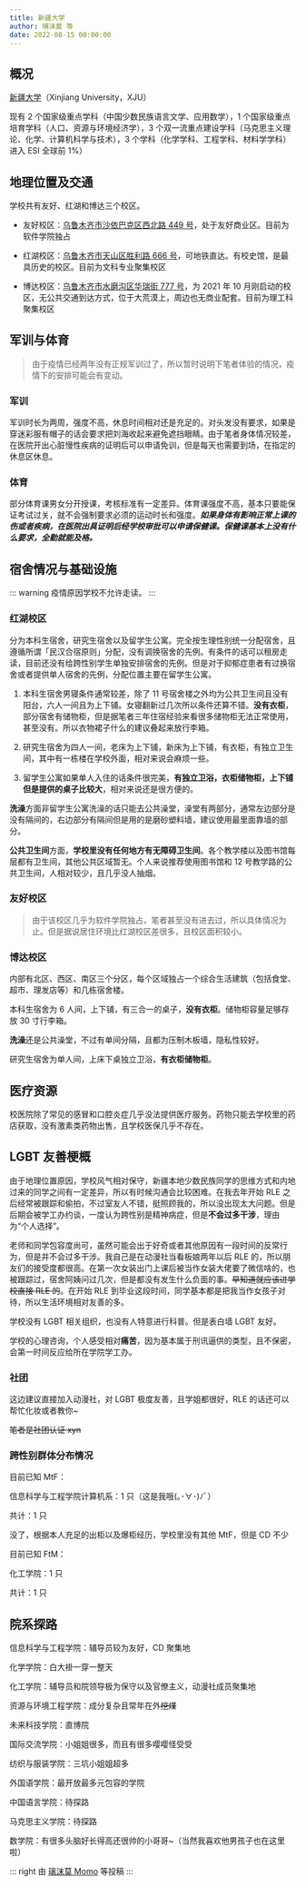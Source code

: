 ```yaml
---
title: 新疆大学
author: 璃沫莫 等
date: 2022-08-15 00:00:00
---
```


## 概况

[新疆大学](https://www.xju.edu.cn)（Xinjiang University，XJU）

现有 2 个国家级重点学科（中国少数民族语言文学、应用数学），1 个国家级重点培育学科（人口、资源与环境经济学），3 个双一流重点建设学科（马克思主义理论、化学、计算机科学与技术），3 个学科（化学学科、工程学科、材料学学科）进入 ESI 全球前 1%）

## 地理位置及交通

学校共有友好、红湖和博达三个校区。

- 友好校区：[乌鲁木齐市沙依巴克区西北路 449 号](https://surl.amap.com/YRcrsy17bdB)，处于友好商业区。目前为软件学院独占

- 红湖校区：[乌鲁木齐市天山区胜利路 666 号](https://surl.amap.com/YLwpeKBdwO)，可地铁直达。有校史馆，是最具历史的校区。目前为文科专业聚集校区

- 博达校区：[乌鲁木齐市水磨沟区华瑞街 777 号](https://surl.amap.com/Z4JCB01457x)，为 2021 年 10 月刚启动的校区，无公共交通到达方式，位于大荒漠上，周边也无商业配套。目前为理工科聚集校区

## 军训与体育

> 由于疫情已经两年没有正规军训过了，所以暂时说明下笔者体验的情况，疫情下的安排可能会有变动。

### 军训

军训时长为两周，强度不高，休息时间相对还是充足的。对头发没有要求，如果是穿迷彩服有帽子的话会要求把刘海收起来避免遮挡眼睛。由于笔者身体情况较差，在医院开出心脏慢性疾病的证明后可以申请免训，但是每天也需要到场，在指定的休息区休息。

### 体育

部分体育课男女分开授课，考核标准有一定差异。体育课强度不高，基本只要能保证考试过关，就不会强制要求必须的运动时长和强度。***如果身体有影响正常上课的伤或者疾病，在医院出具证明后经学校审批可以申请保健课。保健课基本上没有什么要求，全勤就能及格。***

## 宿舍情况与基础设施

::: warning
疫情原因学校不允许走读。
:::

### 红湖校区

分为本科生宿舍，研究生宿舍以及留学生公寓。完全按生理性别统一分配宿舍，且遵循所谓「民汉合宿原则」分配，没有调换宿舍的先例。有条件的话可以租房走读，目前还没有给跨性别学生单独安排宿舍的先例。但是对于抑郁症患者有过换宿舍或者提供单人宿舍的先例，分配位置主要在留学生公寓。

1. 本科生宿舍男寝条件通常较差，除了 11 号宿舍楼之外均为公共卫生间且没有阳台，六人一间且为上下铺。女寝翻新过几次所以条件还算不错。**没有衣柜**，部分宿舍有储物柜，但是据笔者三年住宿经验来看很多储物柜无法正常使用，甚至没有。所以衣物裙子什么的建议叠起来放行李箱。

1. 研究生宿舍为四人一间，老床为上下铺，新床为上下铺，有衣柜，有独立卫生间，其中有一栋楼在学校外面，相对来说会麻烦一些。

1. 留学生公寓如果单人入住的话条件很完美，**有独立卫浴，衣柜储物柜，上下铺但是提供的桌子比较大**，相对来说还是很方便的。

**洗澡**方面非留学生公寓洗澡的话只能去公共澡堂，澡堂有两部分，通常左边部分是没有隔间的，右边部分有隔间但是用的是磨砂塑料墙，建议使用最里面靠墙的部分。

**公共卫生间**方面，**学校里没有任何地方有无障碍卫生间**。各个教学楼以及图书馆每层都有卫生间，其他公共区域暂无。个人来说推荐使用图书馆和 12 号教学路的公共卫生间，人相对较少，且几乎没人抽烟。

### 友好校区

> 由于该校区几乎为软件学院独占，笔者甚至没有进去过，所以具体情况为止。但是据说居住环境比红湖校区差很多，且校区面积较小。

### 博达校区

内部有北区、西区、南区三个分区，每个区域独占一个综合生活建筑（包括食堂、超市、理发店等）和几栋宿舍楼。

本科生宿舍为 6 人间，上下铺，有三合一的桌子，**没有衣柜**。储物柜容量足够存放 30 寸行李箱。

**洗澡**还是公共澡堂，不过有单间分隔，且都为压制木板墙，隐私性较好。

研究生宿舍为单人间，上床下桌独立卫浴，**有衣柜储物柜**。

## 医疗资源

校医院除了常见的感冒和口腔炎症几乎没法提供医疗服务。药物只能去学校里的药店获取，没有激素类药物出售，且学校医保几乎不存在。

## LGBT 友善梗概

由于地理位置原因，学校风气相对保守，新疆本地少数民族同学的思维方式和内地过来的同学之间有一定差异，所以有时候沟通会比较困难。在我去年开始 RLE 之后经常被跟踪和偷拍，不过室友人不错，挺照顾我的，所以没出现太大问题。但是后期会被学工办约谈，一度认为跨性别是精神病症，但是**不会过多干涉**，理由为“个人选择”。

老师和同学包容度尚可，虽然可能会出于好奇或者其他原因有一段时间的反常行为，但是并不会过多干涉。我自己是在动漫社当看板娘两年以后 RLE 的，所以朋友们的接受度都很高。在第一次女装出门上课后被当作女装大佬要了微信啥的，也被跟踪过，宿舍阿姨问过几次，但是都没有发生什么负面的事。~~早知道就应该进学校直接 RLE 的~~。在开始 RLE 到毕业这段时间，同学基本都是把我当作女孩子对待，所以生活环境相对友善的多。

学校没有 LGBT 相关组织，也没有人特意进行科普。但是表白墙 LGBT 友好。

学校的心理咨询，个人感受相对**痛苦**，因为基本属于刑讯逼供的类型，且不保密，会第一时间反应给所在学院学工办。

### 社团

这边建议直接加入动漫社，对 LGBT 极度友善，且学姐都很好，RLE 的话还可以帮忙化妆或者教你~

~~笔者是社团认证 xyn~~

### 跨性别群体分布情况

目前已知 MtF：

信息科学与工程学院计算机系：1 只（这是我哦(｡･∀･)ﾉﾞ）

共计：1 只

没了，根据本人充足的出柜以及爆柜经历，学校里没有其他 MtF，但是 CD 不少

目前已知 FtM：

化工学院：1 只

共计：1 只

## 院系探路

信息科学与工程学院：辅导员较为友好，CD 聚集地

化学学院：白大褂一穿一整天

化工学院：辅导员和院领导极为保守以及官僚主义，动漫社成员聚集地

资源与环境工程学院：成分复杂且常年在外~~挖煤~~

未来科技学院：直博院

国际交流学院：小姐姐很多，而且有很多嘤嘤怪受受

纺织与服装学院：三坑小姐姐超多

外国语学院：最开放最多元包容的学院

中国语言学院：待探路

马克思主义学院：待探路

数学院：有很多头脑好长得高还很帅的小哥哥~（当然我喜欢他男孩子也在这里啦）

::: right
由 [璃沫莫 Momo](https://twitter.com/_LiMomo_) 等投稿
:::
